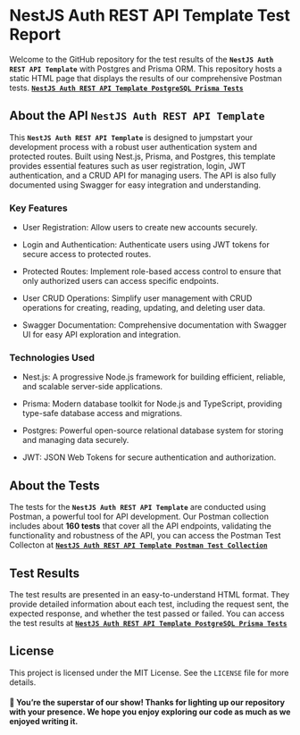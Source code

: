 # NestJS Auth REST API Template Test Report
Welcome to the GitHub repository for the test results of the **`NestJS Auth REST API Template`** with Postgres and Prisma ORM. This repository hosts a static HTML page that displays the results of our comprehensive Postman tests.
[**`NestJS Auth REST API Template PostgreSQL Prisma Tests`**](https://juliancallejas.github.io/NestJS-Auth-REST-API-Template-Postgres-Prisma-Test/)

## About the API **`NestJS Auth REST API Template`**

This **`NestJS Auth REST API Template`** is designed to jumpstart your development process with a robust user authentication system and protected routes. Built using Nest.js, Prisma, and Postgres, this template provides essential features such as user registration, login, JWT authentication, and a CRUD API for managing users. The API is also fully documented using Swagger for easy integration and understanding.

### Key Features

- User Registration: Allow users to create new accounts securely.

- Login and Authentication: Authenticate users using JWT tokens for secure access to protected routes.

- Protected Routes: Implement role-based access control to ensure that only authorized users can access specific endpoints.

- User CRUD Operations: Simplify user management with CRUD operations for creating, reading, updating, and deleting user data.

- Swagger Documentation: Comprehensive documentation with Swagger UI for easy API exploration and integration.

### Technologies Used

- Nest.js: A progressive Node.js framework for building efficient, reliable, and scalable server-side applications.

- Prisma: Modern database toolkit for Node.js and TypeScript, providing type-safe database access and migrations.

- Postgres: Powerful open-source relational database system for storing and managing data securely.

- JWT: JSON Web Tokens for secure authentication and authorization.


## About the Tests

The tests for the **`NestJS Auth REST API Template`** are conducted using Postman, a powerful tool for API development. Our Postman collection includes about **160 tests** that cover all the API endpoints, validating the functionality and robustness of the API, you can access the Postman Test Collecton at [**`NestJS Auth REST API Template Postman Test Collection`**](https://www.postman.com/jc-develop/workspace/nest-auth-rest-apis/documentation/22997111-7ae8198b-97f8-4e01-9830-77dd1e10088b)

## Test Results

The test results are presented in an easy-to-understand HTML format. They provide detailed information about each test, including the request sent, the expected response, and whether the test passed or failed.
You can access the test results at [**`NestJS Auth REST API Template PostgreSQL Prisma Tests`**](https://juliancallejas.github.io/NestJS-Auth-REST-API-Template-Postgres-Prisma-Test/)

## License

This project is licensed under the MIT License. See the `LICENSE` file for more details.

#### 🌟 You’re the superstar of our show! Thanks for lighting up our repository with your presence. We hope you enjoy exploring our code as much as we enjoyed writing it.
